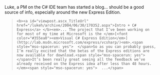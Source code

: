 Luke, a PM on the C# IDE team has started a blog... should be a good source of info, especially around the new Express Edition.

<blockquote dir="ltr" style="MARGIN-RIGHT: 0px">

    <b><a id="viewpost.ascx_TitleUrl" href="/lukeh/archive/2004/06/30/170352.aspx">Intro + C# Express</a> </b><em>... The project that I’ve been working on for most of my time at Microsoft is the </em>[<font color="#355ea0"><em>Visual C# Express Edition</em>](http://lab.msdn.microsoft.com/express/vcsharp/)<em>.<span style="mso-spacerun: yes">  </span>So as you can probably guess, I’m really excited that the betas of the Express editions are now available for download.<span style="mso-spacerun: yes">  </span>It’s been really great seeing all the feedback we’ve already received on the Express idea after less than 48 hours.</em><span style="mso-spacerun: yes">  ...</span>

</blockquote>